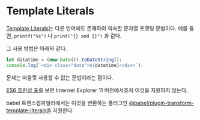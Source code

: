 # Template Literals

[Template Literals](https://developer.mozilla.org/ko/docs/Web/JavaScript/Reference/Template\_literals)는 다른 언어에도 존재하여 익숙할 문자열 포맷팅 문법이다. 예를 들면, `printf("%s")` 나  `print("{} and {}")` 과 같다.

그 사용 방법은 아래와 같다.

```javascript
let datatime = (new Date()).toDateString();
console.log(`<div class="date">${datetime}</div>`);
```

문제는 마음껏 사용할 수 없는 문법이라는 점이다.

[ES6 호환성 표](https://kangax.github.io/compat-table/es6/)를 보면 Internet Explorer 11 버전에서조차 이것을 지원하지 않는다.&#x20;

babel 트랜스컴파일러에서는 이것을 변환하는 플러그인 [@babel/plugin-transform-template-literals](https://babeljs.io/docs/en/babel-plugin-transform-template-literals)을 지원한다.
